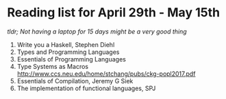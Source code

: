 # Reading list for April 29th - May 15th

_tldr; Not having a laptop for 15 days might be a very good thing_

1. Write you a Haskell, Stephen Diehl
2. Types and Programming Languages
3. Essentials of Programming Languages
4. Type Systems as Macros
   http://www.ccs.neu.edu/home/stchang/pubs/ckg-popl2017.pdf
5. Essentials of Compilation, Jeremy G Siek
6. The implementation of functional languages, SPJ
